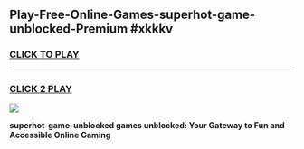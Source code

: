 
## Play-Free-Online-Games-superhot-game-unblocked-Premium #xkkkv
<h3>
<a href="https://premium.freeplayer.one?title=superhot-game-unblocked&ref=8M">CLICK TO PLAY</a></h3>
<hr>

<h3>
<a href="https://premium.freeplayer.one?title=superhot-game-unblocked&ref=8M">CLICK 2 PLAY</a>
  
</h3>

<a href="https://premium.freeplayer.one?title=superhot-game-unblocked&ref=8M"><img src="https://clearcache.store/games.png"></a>


**superhot-game-unblocked games unblocked: Your Gateway to Fun and Accessible Online Gaming**

